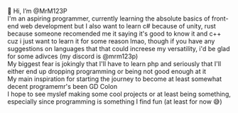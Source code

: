 👋 Hi, I’m @MrM123P<br> 
I'm an aspiring programmer, currently learning the absolute basics of front-end web development but I also want to learn c# because of unity, rust because someone recomended me it saying it's good to know it and c++ cuz i just want to learn it for some reason lmao, though if you have any suggestions on languages that that could increese my versatility, i'd be glad for some adivces (my discord is @mrm123p)<br>
My biggest fear is jokingly that I'll have to learn php and seriously that I'll either end up dropping programming or being not good enough at it<br>
My main inspiration for starting the journey to become at least somewhat decent programemr's been GD Colon<br>
I hope to see myslef making some cool projects or at least being something, especially since programming is something I find fun (at least for now 😅)<br>


<!---
MrM123P/MrM123P is a ✨ special ✨ repository because its `README.md` (this file) appears on your GitHub profile.
You can click the Preview link to take a look at your changes.
--->

